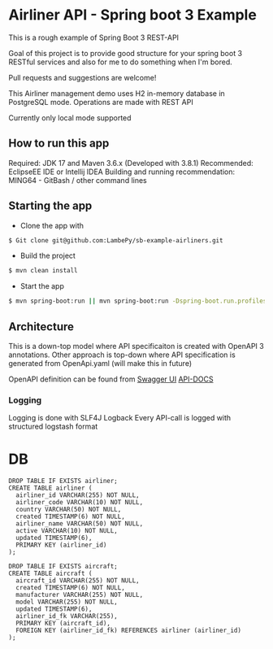 # Airliner API - Spring boot 3 Example 
This is a rough example of Spring Boot 3 REST-API

Goal of this project is to provide good structure for your spring boot 3 RESTful services and also for me to do something when I'm bored.

Pull requests and suggestions are welcome!

This Airliner management demo uses H2 in-memory database in PostgreSQL mode.
Operations are made with REST API


Currently only local mode supported

## How to run this app

Required: JDK 17 and Maven 3.6.x (Developed with 3.8.1)
Recommended: EclipseEE IDE or Intellij IDEA
Building and running recommendation: MING64 - GitBash / other command lines

## Starting the app

- Clone the app with 

```bash 
$ Git clone git@github.com:LambePy/sb-example-airliners.git
```

- Build the project

```bash 
$ mvn clean install
```

- Start the app 

```bash 
$ mvn spring-boot:run || mvn spring-boot:run -Dspring-boot.run.profiles=dev
```

## Architecture

This is a down-top model where API specificaiton is created with OpenAPI 3 annotations.
Other approach is top-down where API specification is generated from OpenApi.yaml (will make this in future)

OpenAPI definition can be found from
[Swagger UI](http://localhost:8080/swagger-ui/index.html)
[API-DOCS](http://localhost:8080/v3/api-docs)

### Logging

Logging is done with SLF4J Logback
Every API-call is logged with structured logstash format




# DB
```
DROP TABLE IF EXISTS airliner;
CREATE TABLE airliner (
  airliner_id VARCHAR(255) NOT NULL,
  airliner_code VARCHAR(10) NOT NULL,
  country VARCHAR(50) NOT NULL,
  created TIMESTAMP(6) NOT NULL,
  airliner_name VARCHAR(50) NOT NULL,
  active VARCHAR(10) NOT NULL,
  updated TIMESTAMP(6),
  PRIMARY KEY (airliner_id)
);
```
```
DROP TABLE IF EXISTS aircraft;
CREATE TABLE aircraft (
  aircraft_id VARCHAR(255) NOT NULL,
  created TIMESTAMP(6) NOT NULL,
  manufacturer VARCHAR(255) NOT NULL,
  model VARCHAR(255) NOT NULL,
  updated TIMESTAMP(6),
  airliner_id_fk VARCHAR(255),
  PRIMARY KEY (aircraft_id),
  FOREIGN KEY (airliner_id_fk) REFERENCES airliner (airliner_id)
);
```

